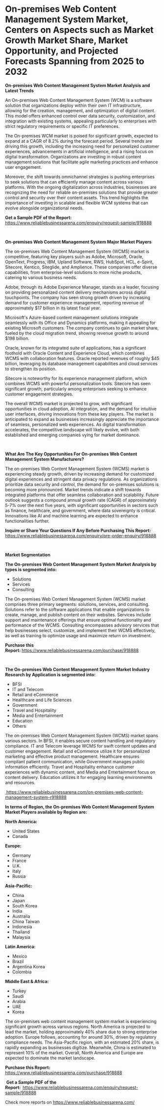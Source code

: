 <p><h1>On-premises Web Content Management System Market, Centers on Aspects such as Market Growth Market Share, Market Opportunity, and Projected Forecasts Spanning from 2025 to 2032</h1></p><p><strong>On-premises Web Content Management System Market Analysis and Latest Trends</strong></p>
<p><p>An On-premises Web Content Management System (WCM) is a software solution that organizations deploy within their own IT infrastructure, allowing for the creation, management, and optimization of digital content. This model offers enhanced control over data security, customization, and integration with existing systems, appealing particularly to enterprises with strict regulatory requirements or specific IT preferences.</p><p>The On-premises WCM market is poised for significant growth, expected to expand at a CAGR of 8.2% during the forecast period. Several trends are driving this growth, including the increasing need for personalized customer experiences, advancements in artificial intelligence, and a rising focus on digital transformation. Organizations are investing in robust content management solutions that facilitate agile marketing practices and enhance user engagement. </p><p>Moreover, the shift towards omnichannel strategies is pushing enterprises to seek solutions that can efficiently manage content across various platforms. With the ongoing digitalization across industries, businesses are recognizing the need for reliable on-premises solutions that provide greater control and security over their content assets. This trend highlights the importance of investing in scalable and flexible WCM systems that can evolve alongside organizational needs.</p></p>
<p><strong>Get a Sample PDF of the Report:&nbsp;</strong> <a href="https://www.reliablebusinessarena.com/enquiry/request-sample/918888?utm_campaign=2805&utm_medium=2&utm_source=Github&utm_content=ia&utm_term=11032025&utm_id=on-premises-web-content-management-system">https://www.reliablebusinessarena.com/enquiry/request-sample/918888</a></p>
<p>&nbsp;</p>
<p><strong>On-premises Web Content Management System Major Market Players</strong></p>
<p><p>The on-premises Web Content Management System (WCMS) market is competitive, featuring key players such as Adobe, Microsoft, Oracle, OpenText, Progress, IBM, Upland Software, RWS, HubSpot, HCL, e-Spirit, Sitecore, Kentico, Siteglide, and Amplience. These companies offer diverse capabilities, from enterprise-level solutions to more niche products, catering to various business needs.</p><p>Adobe, through its Adobe Experience Manager, stands as a leader, focusing on providing personalized content delivery mechanisms across digital touchpoints. The company has seen strong growth driven by increasing demand for customer experience management, reporting revenue of approximately $17 billion in its latest fiscal year.</p><p>Microsoft's Azure-based content management solutions integrate seamlessly with its Office and Dynamics platforms, making it appealing for existing Microsoft customers. The company continues to gain market share, fueled by the cloud migration trend, showing revenue growth to around $198 billion.</p><p>Oracle, known for its integrated suite of applications, has a significant foothold with Oracle Content and Experience Cloud, which combines WCMS with collaboration features. Oracle reported revenues of roughly $45 billion, leveraging its database management capabilities and cloud services to strengthen its position.</p><p>Sitecore is noteworthy for its experience management platform, which combines WCMS with powerful personalization tools. Sitecore has seen significant growth, particularly among enterprises seeking to enhance customer engagement strategies.</p><p>The overall WCMS market is projected to grow, with significant opportunities in cloud adoption, AI integration, and the demand for intuitive user interfaces, driving innovations from these key players. The market is anticipated to expand as businesses increasingly appreciate the importance of seamless, personalized web experiences. As digital transformation accelerates, the competitive landscape will likely evolve, with both established and emerging companies vying for market dominance.</p></p>
<p>&nbsp;</p>
<p><strong>What Are The Key Opportunities For On-premises Web Content Management System Manufacturers?</strong></p>
<p><p>The on-premises Web Content Management System (WCMS) market is experiencing steady growth, driven by increasing demand for customized digital experiences and stringent data privacy regulations. As organizations prioritize data security and control, the demand for on-premises solutions is becoming more pronounced. Market trends indicate a shift towards integrated platforms that offer seamless collaboration and scalability. Future outlook suggests a compound annual growth rate (CAGR) of approximately 5-7% over the next five years, with significant opportunities in sectors such as finance, healthcare, and government, where data sovereignty is critical. Innovations like AI and machine learning are expected to enhance functionalities further.</p></p>
<p><strong>Inquire or Share Your Questions If Any Before Purchasing This Report:</strong> <a href="https://www.reliablebusinessarena.com/enquiry/pre-order-enquiry/918888?utm_campaign=2805&utm_medium=2&utm_source=Github&utm_content=ia&utm_term=11032025&utm_id=on-premises-web-content-management-system">https://www.reliablebusinessarena.com/enquiry/pre-order-enquiry/918888</a></p>
<p>&nbsp;</p>
<p><strong>Market Segmentation</strong></p>
<p><strong>The On-premises Web Content Management System Market Analysis by types is segmented into:</strong></p>
<p><ul><li>Solutions</li><li>Services</li><li>Consulting</li></ul></p>
<p><p>The On-premises Web Content Management System (WCMS) market comprises three primary segments: solutions, services, and consulting. Solutions refer to the software applications that enable organizations to create, manage, and publish content on their websites. Services include support and maintenance offerings that ensure optimal functionality and performance of the WCMS. Consulting encompasses advisory services that help businesses select, customize, and implement their WCMS effectively, as well as training to optimize usage and maximize return on investment.</p></p>
<p><strong>Purchase this Report:&nbsp;</strong><a href="https://www.reliablebusinessarena.com/purchase/918888?utm_campaign=2805&utm_medium=2&utm_source=Github&utm_content=ia&utm_term=11032025&utm_id=on-premises-web-content-management-system">https://www.reliablebusinessarena.com/purchase/918888</a></p>
<p>&nbsp;</p>
<p><strong>The On-premises Web Content Management System Market Industry Research by Application is segmented into:</strong></p>
<p><ul><li>BFSI</li><li>IT and Telecom</li><li>Retail and eCommerce</li><li>Healthcare and Life Sciences</li><li>Government</li><li>Travel and Hospitality</li><li>Media and Entertainment</li><li>Education</li><li>Others</li></ul></p>
<p><p>The on-premises Web Content Management System (WCMS) market spans various sectors. In BFSI, it enables secure content handling and regulatory compliance. IT and Telecom leverage WCMS for swift content updates and customer engagement. Retail and eCommerce utilize it for personalized marketing and effective product management. Healthcare ensures compliant patient communication, while Government manages public information efficiently. Travel and Hospitality enhance customer experiences with dynamic content, and Media and Entertainment focus on content delivery. Education utilizes it for engaging learning environments and resources.</p></p>
<p><a href="https://www.reliablebusinessarena.com/on-premises-web-content-management-system-r918888?utm_campaign=2805&utm_medium=2&utm_source=Github&utm_content=ia&utm_term=11032025&utm_id=on-premises-web-content-management-system">&nbsp;https://www.reliablebusinessarena.com/on-premises-web-content-management-system-r918888</a></p>
<p><strong>In terms of Region, the On-premises Web Content Management System Market Players available by Region are:</strong></p>
<p>
    <p> <strong> North America: </strong>
        <ul>
            <li>United States</li>
            <li>Canada</li>
        </ul>
        </p> 
    <p> <strong> Europe: </strong>
        <ul>
            <li>Germany</li>
            <li>France</li>
            <li>U.K.</li>
            <li>Italy</li>
            <li>Russia</li>
        </ul>
        </p> 
    <p> <strong> Asia-Pacific: </strong>
        <ul>
            <li>China</li>
            <li>Japan</li>
            <li>South Korea</li>
            <li>India</li>
            <li>Australia</li>
            <li>China Taiwan</li>
            <li>Indonesia</li>
            <li>Thailand</li>
            <li>Malaysia</li>
        </ul>
        </p> 
    <p> <strong> Latin America: </strong>
        <ul>
            <li>Mexico</li>
            <li>Brazil</li>
            <li>Argentina Korea</li>
            <li>Colombia</li>
        </ul>
        </p> 
    <p> <strong> Middle East & Africa: </strong>
        <ul>
            <li>Turkey</li>
            <li>Saudi</li>
            <li>Arabia</li>
            <li>UAE</li>
            <li>Korea</li>
        </ul>
    </p>
    </p>
<p><p>The on-premises web content management system market is experiencing significant growth across various regions. North America is projected to lead the market, holding approximately 40% share due to strong enterprise adoption. Europe follows, accounting for around 30%, driven by regulatory compliance needs. The Asia-Pacific region, with an estimated 20% share, is rapidly expanding as businesses digitize. Meanwhile, China is estimated to represent 10% of the market. Overall, North America and Europe are expected to dominate the market landscape.</p></p>
<p><strong>Purchase this Report: </strong><a href="https://www.reliablebusinessarena.com/purchase/918888?utm_campaign=2805&utm_medium=2&utm_source=Github&utm_content=ia&utm_term=11032025&utm_id=on-premises-web-content-management-system">https://www.reliablebusinessarena.com/purchase/918888</a></p>
<p>&nbsp;<strong>Get a Sample PDF of the Report:&nbsp;&nbsp;</strong><a href="https://www.reliablebusinessarena.com/enquiry/request-sample/918888?utm_campaign=2805&utm_medium=2&utm_source=Github&utm_content=ia&utm_term=11032025&utm_id=on-premises-web-content-management-system">https://www.reliablebusinessarena.com/enquiry/request-sample/918888</a></p>
<p><strong></strong></p>
<p>Check more reports on <a href="https://www.reliablebusinessarena.com/?utm_campaign=2805&utm_medium=2&utm_source=Github&utm_content=ia&utm_term=11032025&utm_id=on-premises-web-content-management-system">https://www.reliablebusinessarena.com/</a></p>